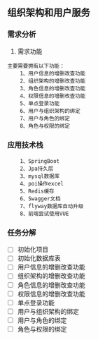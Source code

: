 ## 组织架构和用户服务

### 需求分析
1. 需求功能
```
主要需要拥有以下功能：
    1、用户信息的增删改查功能
    2、组织架构的增删改查功能
    3、角色信息的增删改查功能
    4、权限信息的增删改查功能
    5、单点登录功能
    6、用户与组织架构的绑定
    7、用户与角色的绑定
    8、角色与权限的绑定
```

### 应用技术栈
```
    1、SpringBoot
    2、Jpa持久层
    3、mysql数据库
    4、poi操作excel
    5、Redis缓存
    6、Swagger文档
    7、flyway数据库自动升级
    8、前端尝试使用VUE
```

### 任务分解
- [ ] 初始化项目
- [ ] 初始化数据库表
- [ ] 用户信息的增删改查功能
- [ ] 组织架构的增删改查功能
- [ ] 角色信息的增删改查功能
- [ ] 权限信息的增删改查功能
- [ ] 单点登录功能
- [ ] 用户与组织架构的绑定
- [ ] 用户与角色的绑定
- [ ] 角色与权限的绑定